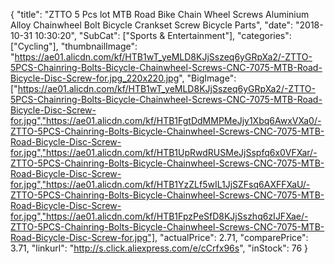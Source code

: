 {
	"title": "ZTTO 5 Pcs lot MTB Road Bike Chain Wheel Screws Aluminium Alloy Chainwheel Bolt Bicycle Crankset Screw Bicycle Parts",
	"date": "2018-10-31 10:30:20",
	"SubCat": ["Sports & Entertainment"],
	"categories": ["Cycling"],
	"thumbnailImage": "https://ae01.alicdn.com/kf/HTB1wT_yeMLD8KJjSszeq6yGRpXa2/-ZTTO-5PCS-Chainring-Bolts-Bicycle-Chainwheel-Screws-CNC-7075-MTB-Road-Bicycle-Disc-Screw-for.jpg_220x220.jpg",
	"BigImage": ["https://ae01.alicdn.com/kf/HTB1wT_yeMLD8KJjSszeq6yGRpXa2/-ZTTO-5PCS-Chainring-Bolts-Bicycle-Chainwheel-Screws-CNC-7075-MTB-Road-Bicycle-Disc-Screw-for.jpg","https://ae01.alicdn.com/kf/HTB1FgtDdMMPMeJjy1Xbq6AwxVXa0/-ZTTO-5PCS-Chainring-Bolts-Bicycle-Chainwheel-Screws-CNC-7075-MTB-Road-Bicycle-Disc-Screw-for.jpg","https://ae01.alicdn.com/kf/HTB1UpRwdRUSMeJjSspfq6x0VFXar/-ZTTO-5PCS-Chainring-Bolts-Bicycle-Chainwheel-Screws-CNC-7075-MTB-Road-Bicycle-Disc-Screw-for.jpg","https://ae01.alicdn.com/kf/HTB1YzZLf5wIL1JjSZFsq6AXFFXaU/-ZTTO-5PCS-Chainring-Bolts-Bicycle-Chainwheel-Screws-CNC-7075-MTB-Road-Bicycle-Disc-Screw-for.jpg","https://ae01.alicdn.com/kf/HTB1FpzPeSfD8KJjSszhq6zIJFXae/-ZTTO-5PCS-Chainring-Bolts-Bicycle-Chainwheel-Screws-CNC-7075-MTB-Road-Bicycle-Disc-Screw-for.jpg"],
	"actualPrice": 2.71,
	"comparePrice": 3.71,
	"linkurl": "http://s.click.aliexpress.com/e/cCrfx96s",
	"inStock": 76
}
